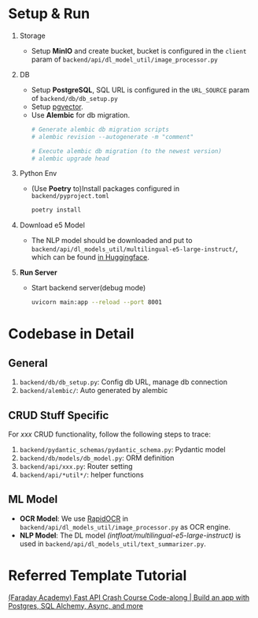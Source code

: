 # Setup & Run

1. Storage
    - Setup **MinIO** and create bucket, bucket is configured in the `client` param of `backend/api/dl_model_util/image_processor.py`

2. DB
    - Setup **PostgreSQL**, SQL URL is configured in the `URL_SOURCE` param of `backend/db/db_setup.py`
    - Setup [pgvector](https://github.com/pgvector/pgvector).
    - Use **Alembic** for db migration.
        ```sh
        # Generate alembic db migration scripts
        # alembic revision --autogenerate -m "comment"

        # Execute alembic db migration (to the newest version)
        # alembic upgrade head
        ```

3. Python Env
    - (Use **Poetry** to)Install packages configured in `backend/pyproject.toml`
        ```sh
        poetry install
        ```

4. Download e5 Model
    - The NLP model should be downloaded and put to `backend/api/dl_models_util/multilingual-e5-large-instruct/`, which can be found [in Huggingface](https://huggingface.co/intfloat/multilingual-e5-large-instruct).

5. **Run Server**
    - Start backend server(debug mode)
        ```sh
        uvicorn main:app --reload --port 8001
        ```

# Codebase in Detail

## General

1. `backend/db/db_setup.py`: Config db URL, manage db connection
2. `backend/alembic/`: Auto generated by alembic

## CRUD Stuff Specific

For *xxx* CRUD functionality, follow the following steps to trace:

1. `backend/pydantic_schemas/pydantic_schema.py`: Pydantic model
2. `backend/db/models/db_model.py`: ORM definition
3. `backend/api/xxx.py`: Router setting
4. `backend/api/*util*/`: helper functions

## ML Model

- **OCR Model**: We use [RapidOCR](https://rapidai.github.io/RapidOCRDocs/docs/quickstart/) in `backend/api/dl_models_util/image_processor.py` as OCR engine.
- **NLP Model**: The DL model *(intfloat/multilingual-e5-large-instruct)* is used in `backend/api/dl_models_util/text_summarizer.py`.

# Referred Template Tutorial

[(Faraday Academy) Fast API Crash Course Code-along | Build an app with Postgres, SQL Alchemy, Async, and more](https://www.youtube.com/watch?v=gQTRsZpR7Gw)
